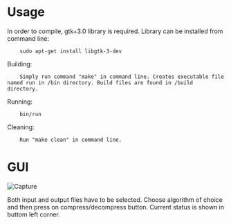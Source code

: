 # Usage
In order to compile, gtk+3.0 library is required. Library can be installed from command line:
        
        sudo apt-get install libgtk-3-dev

Building: 

        Simply run command "make" in command line. Creates executable file named run in /bin directory. Build files are found in /build directory. 

Running: 

        bin/run

Cleaning:

        Run "make clean" in command line. 

# GUI 

![Capture](https://user-images.githubusercontent.com/76570883/203646775-cee291c0-b0a1-4fca-b688-08a86c922985.PNG)

Both input and output files have to be selected. Choose algorithm of choice and then press on compress/decompress button. Current status is shown in buttom left corner.
        
